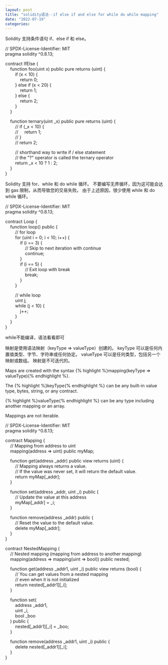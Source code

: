 ```yaml
---
layout: post
title: "solidity语法--if else if and else for while do while mapping"
date: "2022-07-19"
categories: 
---
```

<p>Solidity 支持条件语句 if、else if 和 else。</p>

<p>// SPDX-License-Identifier: MIT<br />
pragma solidity ^0.8.13;</p>

<p>contract IfElse {<br />
&nbsp;&nbsp;&nbsp; function foo(uint x) public pure returns (uint) {<br />
&nbsp;&nbsp;&nbsp;&nbsp;&nbsp;&nbsp;&nbsp; if (x &lt; 10) {<br />
&nbsp;&nbsp;&nbsp;&nbsp;&nbsp;&nbsp;&nbsp;&nbsp;&nbsp;&nbsp;&nbsp; return 0;<br />
&nbsp;&nbsp;&nbsp;&nbsp;&nbsp;&nbsp;&nbsp; } else if (x &lt; 20) {<br />
&nbsp;&nbsp;&nbsp;&nbsp;&nbsp;&nbsp;&nbsp;&nbsp;&nbsp;&nbsp;&nbsp; return 1;<br />
&nbsp;&nbsp;&nbsp;&nbsp;&nbsp;&nbsp;&nbsp; } else {<br />
&nbsp;&nbsp;&nbsp;&nbsp;&nbsp;&nbsp;&nbsp;&nbsp;&nbsp;&nbsp;&nbsp; return 2;<br />
&nbsp;&nbsp;&nbsp;&nbsp;&nbsp;&nbsp;&nbsp; }<br />
&nbsp;&nbsp;&nbsp; }</p>

<p>&nbsp;&nbsp;&nbsp; function ternary(uint _x) public pure returns (uint) {<br />
&nbsp;&nbsp;&nbsp;&nbsp;&nbsp;&nbsp;&nbsp; // if (_x &lt; 10) {<br />
&nbsp;&nbsp;&nbsp;&nbsp;&nbsp;&nbsp;&nbsp; //&nbsp;&nbsp;&nbsp;&nbsp; return 1;<br />
&nbsp;&nbsp;&nbsp;&nbsp;&nbsp;&nbsp;&nbsp; // }<br />
&nbsp;&nbsp;&nbsp;&nbsp;&nbsp;&nbsp;&nbsp; // return 2;</p>

<p>&nbsp;&nbsp;&nbsp;&nbsp;&nbsp;&nbsp;&nbsp; // shorthand way to write if / else statement<br />
&nbsp;&nbsp;&nbsp;&nbsp;&nbsp;&nbsp;&nbsp; // the &quot;?&quot; operator is called the ternary operator<br />
&nbsp;&nbsp;&nbsp;&nbsp;&nbsp;&nbsp;&nbsp; return _x &lt; 10 ? 1 : 2;<br />
&nbsp;&nbsp;&nbsp; }<br />
}</p>

<p>Solidity 支持 for、while 和 do while 循环。 不要编写无界循环，因为这可能会达到 gas 限制，从而导致您的交易失败。 由于上述原因，很少使用 while 和 do while 循环。</p>

<p>// SPDX-License-Identifier: MIT<br />
pragma solidity ^0.8.13;</p>

<p>contract Loop {<br />
&nbsp;&nbsp;&nbsp; function loop() public {<br />
&nbsp;&nbsp;&nbsp;&nbsp;&nbsp;&nbsp;&nbsp; // for loop<br />
&nbsp;&nbsp;&nbsp;&nbsp;&nbsp;&nbsp;&nbsp; for (uint i = 0; i &lt; 10; i++) {<br />
&nbsp;&nbsp;&nbsp;&nbsp;&nbsp;&nbsp;&nbsp;&nbsp;&nbsp;&nbsp;&nbsp; if (i == 3) {<br />
&nbsp;&nbsp;&nbsp;&nbsp;&nbsp;&nbsp;&nbsp;&nbsp;&nbsp;&nbsp;&nbsp;&nbsp;&nbsp;&nbsp;&nbsp; // Skip to next iteration with continue<br />
&nbsp;&nbsp;&nbsp;&nbsp;&nbsp;&nbsp;&nbsp;&nbsp;&nbsp;&nbsp;&nbsp;&nbsp;&nbsp;&nbsp;&nbsp; continue;<br />
&nbsp;&nbsp;&nbsp;&nbsp;&nbsp;&nbsp;&nbsp;&nbsp;&nbsp;&nbsp;&nbsp; }<br />
&nbsp;&nbsp;&nbsp;&nbsp;&nbsp;&nbsp;&nbsp;&nbsp;&nbsp;&nbsp;&nbsp; if (i == 5) {<br />
&nbsp;&nbsp;&nbsp;&nbsp;&nbsp;&nbsp;&nbsp;&nbsp;&nbsp;&nbsp;&nbsp;&nbsp;&nbsp;&nbsp;&nbsp; // Exit loop with break<br />
&nbsp;&nbsp;&nbsp;&nbsp;&nbsp;&nbsp;&nbsp;&nbsp;&nbsp;&nbsp;&nbsp;&nbsp;&nbsp;&nbsp;&nbsp; break;<br />
&nbsp;&nbsp;&nbsp;&nbsp;&nbsp;&nbsp;&nbsp;&nbsp;&nbsp;&nbsp;&nbsp; }<br />
&nbsp;&nbsp;&nbsp;&nbsp;&nbsp;&nbsp;&nbsp; }</p>

<p>&nbsp;&nbsp;&nbsp;&nbsp;&nbsp;&nbsp;&nbsp; // while loop<br />
&nbsp;&nbsp;&nbsp;&nbsp;&nbsp;&nbsp;&nbsp; uint j;<br />
&nbsp;&nbsp;&nbsp;&nbsp;&nbsp;&nbsp;&nbsp; while (j &lt; 10) {<br />
&nbsp;&nbsp;&nbsp;&nbsp;&nbsp;&nbsp;&nbsp;&nbsp;&nbsp;&nbsp;&nbsp; j++;<br />
&nbsp;&nbsp;&nbsp;&nbsp;&nbsp;&nbsp;&nbsp; }<br />
&nbsp;&nbsp;&nbsp; }<br />
}</p>

<p>while不能编译，语法看看即可</p>

<p>映射是使用语法映射（keyType =&gt; valueType）创建的。 keyType 可以是任何内置值类型、字节、字符串或任何协定。 valueType 可以是任何类型，包括另一个映射或数组。 映射是不可迭代的。</p>

<p>Maps are created with the syntax {% highlight %}mapping(keyType =&gt; valueType){% endhighlight %}.</p>

<p>The {% highlight %}keyType{% endhighlight %} can be any built-in value type, bytes, string, or any contract.</p>

<p>{% highlight %}valueType{% endhighlight %} can be any type including another mapping or an array.</p>

<p>Mappings are not iterable.</p>

<p>// SPDX-License-Identifier: MIT<br />
pragma solidity ^0.8.13;</p>

<p>contract Mapping {<br />
&nbsp;&nbsp;&nbsp; // Mapping from address to uint<br />
&nbsp;&nbsp;&nbsp; mapping(address =&gt; uint) public myMap;</p>

<p>&nbsp;&nbsp;&nbsp; function get(address _addr) public view returns (uint) {<br />
&nbsp;&nbsp;&nbsp;&nbsp;&nbsp;&nbsp;&nbsp; // Mapping always returns a value.<br />
&nbsp;&nbsp;&nbsp;&nbsp;&nbsp;&nbsp;&nbsp; // If the value was never set, it will return the default value.<br />
&nbsp;&nbsp;&nbsp;&nbsp;&nbsp;&nbsp;&nbsp; return myMap[_addr];<br />
&nbsp;&nbsp;&nbsp; }</p>

<p>&nbsp;&nbsp;&nbsp; function set(address _addr, uint _i) public {<br />
&nbsp;&nbsp;&nbsp;&nbsp;&nbsp;&nbsp;&nbsp; // Update the value at this address<br />
&nbsp;&nbsp;&nbsp;&nbsp;&nbsp;&nbsp;&nbsp; myMap[_addr] = _i;<br />
&nbsp;&nbsp;&nbsp; }</p>

<p>&nbsp;&nbsp;&nbsp; function remove(address _addr) public {<br />
&nbsp;&nbsp;&nbsp;&nbsp;&nbsp;&nbsp;&nbsp; // Reset the value to the default value.<br />
&nbsp;&nbsp;&nbsp;&nbsp;&nbsp;&nbsp;&nbsp; delete myMap[_addr];<br />
&nbsp;&nbsp;&nbsp; }<br />
}</p>

<p>contract NestedMapping {<br />
&nbsp;&nbsp;&nbsp; // Nested mapping (mapping from address to another mapping)<br />
&nbsp;&nbsp;&nbsp; mapping(address =&gt; mapping(uint =&gt; bool)) public nested;</p>

<p>&nbsp;&nbsp;&nbsp; function get(address _addr1, uint _i) public view returns (bool) {<br />
&nbsp;&nbsp;&nbsp;&nbsp;&nbsp;&nbsp;&nbsp; // You can get values from a nested mapping<br />
&nbsp;&nbsp;&nbsp;&nbsp;&nbsp;&nbsp;&nbsp; // even when it is not initialized<br />
&nbsp;&nbsp;&nbsp;&nbsp;&nbsp;&nbsp;&nbsp; return nested[_addr1][_i];<br />
&nbsp;&nbsp;&nbsp; }</p>

<p>&nbsp;&nbsp;&nbsp; function set(<br />
&nbsp;&nbsp;&nbsp;&nbsp;&nbsp;&nbsp;&nbsp; address _addr1,<br />
&nbsp;&nbsp;&nbsp;&nbsp;&nbsp;&nbsp;&nbsp; uint _i,<br />
&nbsp;&nbsp;&nbsp;&nbsp;&nbsp;&nbsp;&nbsp; bool _boo<br />
&nbsp;&nbsp;&nbsp; ) public {<br />
&nbsp;&nbsp;&nbsp;&nbsp;&nbsp;&nbsp;&nbsp; nested[_addr1][_i] = _boo;<br />
&nbsp;&nbsp;&nbsp; }</p>

<p>&nbsp;&nbsp;&nbsp; function remove(address _addr1, uint _i) public {<br />
&nbsp;&nbsp;&nbsp;&nbsp;&nbsp;&nbsp;&nbsp; delete nested[_addr1][_i];<br />
&nbsp;&nbsp;&nbsp; }<br />
}</p>

<p>&nbsp;</p>

<p>&nbsp;</p>

<p>&nbsp;</p>

